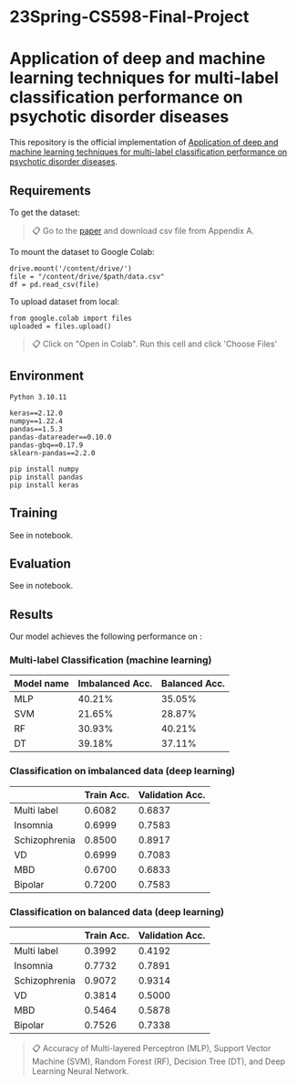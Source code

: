 # 23Spring-CS598-Final-Project

# Application of deep and machine learning techniques for multi-label classification performance on psychotic disorder diseases

This repository is the official implementation of [Application of deep and machine learning techniques for multi-label classification performance on psychotic disorder diseases](https://www.sciencedirect.com/science/article/pii/S2352914821000356#cebib0010). 

## Requirements

To get the dataset:
>📋  Go to the [paper](https://www.sciencedirect.com/science/article/pii/S2352914821000356#cebib0010) and download csv file from Appendix A.

To mount the dataset to Google Colab:
```setup
drive.mount('/content/drive/')
file = "/content/drive/$path/data.csv"
df = pd.read_csv(file)
```

To upload dataset from local:
```
from google.colab import files
uploaded = files.upload()
```
>📋  Click on "Open in Colab". Run this cell and click 'Choose Files'

## Environment
```
Python 3.10.11

keras==2.12.0
numpy==1.22.4
pandas==1.5.3
pandas-datareader==0.10.0
pandas-gbq==0.17.9
sklearn-pandas==2.2.0
```

```
pip install numpy
pip install pandas
pip install keras
```

## Training

See in notebook.

## Evaluation

See in notebook.

## Results

Our model achieves the following performance on :

### Multi-label Classification (machine learning)

| Model name         | Imbalanced Acc. | Balanced Acc. |
| ------------------ | --------------- | ------------- |
| MLP                |     40.21%      |     35.05%    |
| SVM                |     21.65%      |     28.87%    |
| RF                 |     30.93%      |     40.21%    |
| DT                 |     39.18%      |     37.11%    |

### Classification on imbalanced data (deep learning)

|                | Train Acc.      | Validation Acc.|
| -------------- | --------------- | -------------- |
| Multi label    |     0.6082      |     0.6837     |
| Insomnia       |     0.6999      |     0.7583     |
| Schizophrenia  |     0.8500      |     0.8917     |
| VD             |     0.6999      |     0.7083     |
| MBD            |     0.6700      |     0.6833     |
| Bipolar        |     0.7200      |     0.7583     |

### Classification on balanced data (deep learning)

|                | Train Acc.      | Validation Acc.|
| -------------- | --------------- | -------------- |
| Multi label    |     0.3992      |     0.4192     |
| Insomnia       |     0.7732      |     0.7891     |
| Schizophrenia  |     0.9072      |     0.9314     |
| VD             |     0.3814      |     0.5000     |
| MBD            |     0.5464      |     0.5878     |
| Bipolar        |     0.7526      |     0.7338     |

>📋  Accuracy of Multi-layered Perceptron (MLP), Support Vector Machine (SVM), Random Forest (RF), Decision Tree (DT), and Deep Learning Neural Network.
